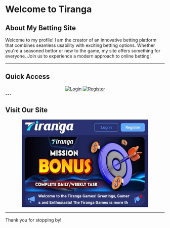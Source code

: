 # Welcome to Tiranga

## About My Betting Site
Welcome to my profile! I am the creator of an innovative betting platform that combines seamless usability with exciting betting options. Whether you're a seasoned bettor or new to the game, my site offers something for everyone. Join us to experience a modern approach to online betting!

---

## Quick Access

<div align="center">
    <a href="https://tirangagame.org/#/register?invitationCode=6666648424" target="_blank">
        <img src="https://img.shields.io/badge/Login-0078D4?style=for-the-badge&logo=login&logoColor=white&labelColor=0078D4&fontSize=16" alt="Login" width="200">
    </a>
    <a href="https://tirangagame.org/#/register?invitationCode=6666648424" target="_blank">
        <img src="https://img.shields.io/badge/Register-28a745?style=for-the-badge&logo=signup&logoColor=white&labelColor=28a745&fontSize=16" alt="Register" width="200">
    </a>
</div>
---

## Visit Our Site

<div align="center">
    <a href="https://tirangagame.org/#/register?invitationCode=6666648424" target="_blank">
        <img src="https://github.com/Tweb45/Tiranga-login/blob/main/Tiranga-Games-Homepage.jpg?raw=true" alt="Visit My Betting Site" width="400">
    </a>
</div>

---

Thank you for stopping by!
